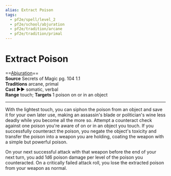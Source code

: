 ```yaml
---
alias: Extract Poison
tags:
  - pf2e/spell/level_2
  - pf2e/school/abjuration
  - pf2e/tradition/arcane
  - pf2e/tradition/primal
---
```


# Extract Poison

==[Abjuration](../../../Traits/Abjuration.md)==  
__Source__ Secrets of Magic pg. 104 1.1  
**Traditions** arcane, primal  
**Cast** ►► somatic, verbal  
**Range** touch; **Targets** 1 poison on or in an object

---

With the lightest touch, you can siphon the poison from an object and save it for your own later use, making an assassin's blade or politician's wine less deadly while you become all the more so. Attempt a counteract check against one poison you're aware of on or in an object you touch. If you successfully counteract the poison, you negate the object's toxicity and transfer the poison into a weapon you are holding, coating the weapon with a simple but powerful poison.

On your next successful attack with that weapon before the end of your next turn, you add 1d6 poison damage per level of the poison you counteracted. On a critically failed attack roll, you lose the extracted poison from your weapon as normal.

